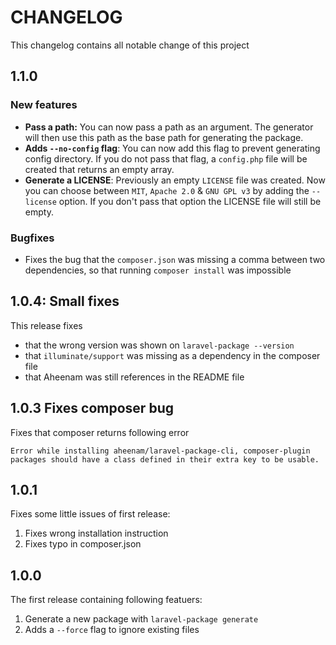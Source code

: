 CHANGELOG
===

This changelog contains all notable change of this project

1.1.0
---

### New features

- **Pass a path:** You can now pass a path as an argument. The generator will then use this path as the base path for generating the package.
- **Adds `--no-config` flag**: You can now add this flag to prevent generating config directory. If you do not pass that flag, a `config.php` file will be created that returns an empty array.
- **Generate a LICENSE**: Previously an empty `LICENSE` file was created. Now you can choose between `MIT`, `Apache 2.0` & `GNU GPL v3` by adding the `--license` option. If you don't pass that option the LICENSE file will still be empty.

### Bugfixes

- Fixes the bug that the `composer.json` was missing a comma between two dependencies, so that running `composer install` was impossible

1.0.4: Small fixes
---
This release fixes
- that the wrong version was shown on `laravel-package --version`
- that `illuminate/support` was missing as a dependency in the composer file
- that Aheenam was still references in the README file

1.0.3 Fixes composer bug
---
Fixes that composer returns following error

`Error while installing aheenam/laravel-package-cli, composer-plugin packages should have a class defined in their extra key to be usable.`

1.0.1
---
Fixes some little issues of first release:

1. Fixes wrong installation instruction 
2. Fixes typo in composer.json

1.0.0
---
The first release containing following featuers:

1. Generate a new package with `laravel-package generate`
2. Adds a `--force` flag to ignore existing files